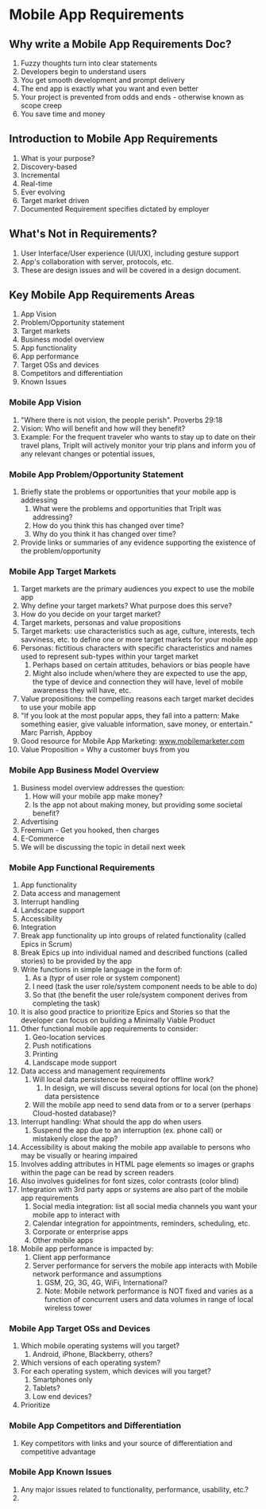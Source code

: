 # Mobile App Requirements
## Why write a Mobile App Requirements Doc?
1. Fuzzy thoughts turn into clear statements
2. Developers begin to understand users
3. You get smooth development and prompt delivery
4. The end app is exactly what you want and even better
5. Your project is prevented from odds and ends - otherwise known as scope creep
6. You save time and money
## Introduction to Mobile App Requirements
1. What is your purpose?
2. Discovery-based
3. Incremental
4. Real-time
5. Ever evolving
6. Target market driven
7. Documented Requirement specifies dictated by employer
## What's Not in Requirements?
1. User Interface/User experience (UI/UX), including gesture support
2. App's collaboration with server, protocols, etc.
3. These are design issues and will be covered in a design document.
##  Key Mobile App Requirements Areas
1. App Vision
2. Problem/Opportunity statement
3. Target markets
4. Business model overview
5. App functionality 
6. App performance
7. Target OSs and devices
8. Competitors and differentiation
9. Known Issues
### Mobile App Vision
1. "Where there is not vision, the people perish". Proverbs 29:18
2. Vision: Who will benefit and how will they benefit?
3. Example: For the frequent traveler who wants to stay up to date on their travel plans, TripIt will actively monitor your trip plans and inform you of any relevant changes or potential issues,
### Mobile App Problem/Opportunity Statement
1. Briefly state the problems or opportunities that your mobile app is addressing
	1. What were the problems and opportunities that TripIt was addressing?
	2. How do you think this has changed over time?
	3. Why do you think it has changed over time?
2. Provide links or summaries of any evidence supporting the existence of the problem/opportunity
### Mobile App Target Markets
1. Target markets are the primary audiences you expect to use the mobile app
2. Why define your target markets? What purpose does this serve?
3. How do you decide on your target market?
4. Target markets, personas and value propositions
5. Target markets: use characteristics such as age, culture, interests, tech savviness, etc. to define one or more target markets for your mobile app
6. Personas: fictitious characters with specific characteristics and names used to represent sub-types within your target market 
	1. Perhaps based on certain attitudes, behaviors or bias people have
	2. Might also include when/where they are expected to use the app, the type of device and connection they will have, level of mobile awareness they will have, etc.
7. Value propositions: the compelling reasons each target market decides to use your mobile app
8. "If you look at the most popular apps, they fall into a pattern: Make something easier, give valuable information, save money, or entertain." Marc Parrish, Appboy
9. Good resource for Mobile App Marketing: www.mobilemarketer.com
10. Value Proposition = Why a customer buys from you
### Mobile App Business Model Overview
1. Business model overview addresses the question:
	1. How will your mobile app make money?
	2. Is the app not about making money, but providing some societal benefit?
2. Advertising
3. Freemium - Get you hooked, then charges
4. E-Commerce
5. We will be discussing the topic in detail next week
### Mobile App Functional Requirements
1. App functionality
2. Data access and management
3. Interrupt handling
4. Landscape support
5. Accessibility
6. Integration
7. Break app functionality up into groups of related functionality (called Epics in Scrum)
8. Break Epics up into individual named and described functions (called stories) to be provided by the app
9. Write functions in simple language in the form of:
	1. As a (typr of user role or system component)
	2. I need (task the user role/system component needs to be able to do)
	3. So that (the benefit the user role/system component derives from completing the task)
10. It is also good practice to prioritize Epics and Stories so that the developer can focus on building a Minimally Viable Product
11. Other functional mobile app requirements to consider:
	1. Geo-location services
	2. Push notifications
	3. Printing
	4. Landscape mode support
12. Data access and management requirements
	1. Will local data persistence be required for offline work?
		1. In design, we will discuss several options for local (on the phone) data persistence
	2. Will the mobile app need to send data from or to a server (perhaps Cloud-hosted database)?
13. Interrupt handling: What should the app do when users
	1. Suspend the app due to an interruption (ex. phone call) or mistakenly close the app?
14. Accessibility is about making the mobile app available to persons who may be visually or hearing impaired
15. Involves adding attributes in HTML page elements so images or graphs within the page can be read by screen readers
16. Also involves guidelines for font sizes, color contrasts (color blind)
17. Integration with 3rd party apps or systems are also part of the mobile app requirements
	1. Social media integration: list all social media channels you want your mobile app to interact with
	2. Calendar integration for appointments, reminders, scheduling, etc.
	3. Corporate or enterprise apps
	4. Other mobile apps
18. Mobile app performance is impacted by:
	1. Client app performance
	2. Server performance for servers the mobile app interacts with Mobile network performance and assumptions
		1. GSM, 2G, 3G, 4G, WiFi, International?
		2. Note: Mobile network performance is NOT fixed and varies as a function of concurrent users and data volumes in range of local wireless tower
### Mobile App Target OSs and Devices
1. Which mobile operating systems will you target?
	1. Android, iPhone, Blackberry, others?
2. Which versions of each operating system?
3. For each operating system, which devices will you target?
	1. Smartphones only
	2. Tablets?
	3. Low end devices?
4. Prioritize
### Mobile App Competitors and Differentiation
1. Key competitors with links and your source of differentiation and competitive advantage
### Mobile App Known Issues
1. Any major issues related to functionality, performance, usability, etc.?
2. 